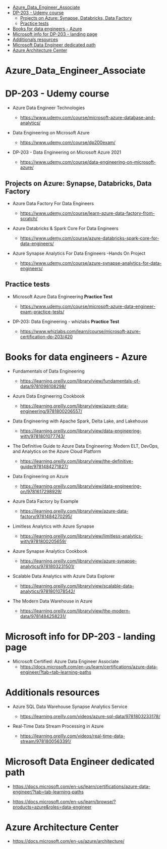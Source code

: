 
<!-- TOC -->

- [Azure_Data_Engineer_Associate](#azure_data_engineer_associate)
- [DP-203 - Udemy course](#dp-203---udemy-course)
  - [Projects on Azure: Synapse, Databricks, Data Factory](#projects-on-azure-synapse-databricks-data-factory)
  - [Practice tests](#practice-tests)
- [Books for data engineers - Azure](#books-for-data-engineers---azure)
- [Microsoft info for DP-203 - landing page](#microsoft-info-for-dp-203---landing-page)
- [Additionals resources](#additionals-resources)
- [Microsoft Data Engineer dedicated path](#microsoft-data-engineer-dedicated-path)
- [Azure Architecture Center](#azure-architecture-center)

<!-- /TOC -->

# Azure_Data_Engineer_Associate


# DP-203 - Udemy course

- Azure Data Engineer Technologies
  - https://www.udemy.com/course/microsoft-azure-database-and-analytics/

- Data Engineering on Microsoft Azure
  - https://www.udemy.com/course/dp200exam/

- DP-203 - Data Engineering on Microsoft Azure 2021
  - https://www.udemy.com/course/data-engineering-on-microsoft-azure/

## Projects on Azure: Synapse, Databricks, Data Factory

- Azure Data Factory For Data Engineers
  - https://www.udemy.com/course/learn-azure-data-factory-from-scratch/

- Azure Databricks & Spark Core For Data Engineers
  - https://www.udemy.com/course/azure-databricks-spark-core-for-data-engineers/

- Azure Synapse Analytics For Data Engineers -Hands On Project
  - https://www.udemy.com/course/azure-synapse-analytics-for-data-engineers/

## Practice tests

- Microsoft Azure Data Engineering **Practice Test**
  - https://www.udemy.com/course/microsoft-azure-data-engineer-exam-practice-tests/

- DP-203: Data Engineering - whizlabs **Practice Test**
  - https://www.whizlabs.com/learn/course/microsoft-azure-certification-dp-203/420

# Books for data engineers - Azure

- Fundamentals of Data Engineering
  - https://learning.oreilly.com/library/view/fundamentals-of-data/9781098108298/

- Azure Data Engineering Cookbook
  - https://learning.oreilly.com/library/view/azure-data-engineering/9781800206557/

- Data Engineering with Apache Spark, Delta Lake, and Lakehouse
  - https://learning.oreilly.com/library/view/data-engineering-with/9781801077743/

- The Definitive Guide to Azure Data Engineering: Modern ELT, DevOps, and Analytics on the Azure Cloud Platform
  - https://learning.oreilly.com/library/view/the-definitive-guide/9781484271827/

- Data Engineering on Azure
  - https://learning.oreilly.com/library/view/data-engineering-on/9781617298929/

- Azure Data Factory by Example
  - https://learning.oreilly.com/library/view/azure-data-factory/9781484270295/

- Limitless Analytics with Azure Synapse
  - https://learning.oreilly.com/library/view/limitless-analytics-with/9781800205659/

- Azure Synapse Analytics Cookbook
  - https://learning.oreilly.com/library/view/azure-synapse-analytics/9781803231501/

- Scalable Data Analytics with Azure Data Explorer
  - https://learning.oreilly.com/library/view/scalable-data-analytics/9781801078542/

- The Modern Data Warehouse in Azure
  - https://learning.oreilly.com/library/view/the-modern-data/9781484258231/

# Microsoft info for DP-203 - landing page

- Microsoft Certified: Azure Data Engineer Associate
  - https://docs.microsoft.com/en-us/learn/certifications/azure-data-engineer/?tab=tab-learning-paths

# Additionals resources

- Azure SQL Data Warehouse Synapse Analytics Service
  - https://learning.oreilly.com/videos/azure-sql-data/9781803233178/

- Real-Time Data Stream Processing in Azure
  - https://learning.oreilly.com/videos/real-time-data-stream/9781800563391/

# Microsoft Data Engineer dedicated path
- https://docs.microsoft.com/en-us/learn/certifications/azure-data-engineer/?tab=tab-learning-paths

- https://docs.microsoft.com/en-us/learn/browse/?products=azure&roles=data-engineer

# Azure Architecture Center
  - https://docs.microsoft.com/en-us/azure/architecture/